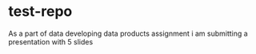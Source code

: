 test-repo
=========
As  a part of data developing data products assignment i am submitting a presentation with 5 slides 
